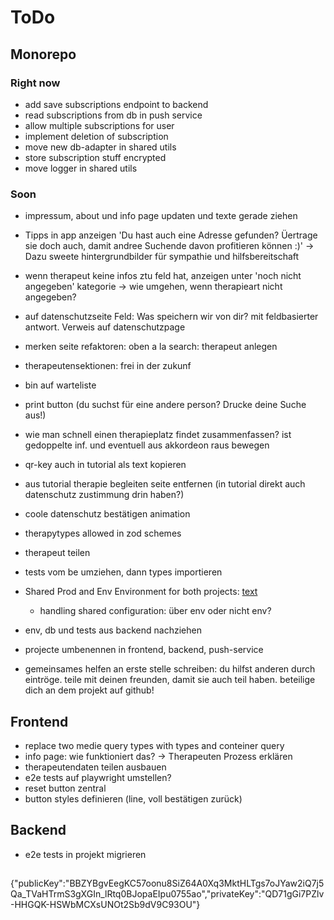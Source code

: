 # ToDo

## Monorepo

### Right now

-  add save subscriptions endpoint to backend
-  read subscriptions from db in push service
-  allow multiple subscriptions for user
-  implement deletion of subscription
-  move new db-adapter in shared utils
-  store subscription stuff encrypted
-  move logger in shared utils

### Soon

-  impressum, about und info page updaten und texte gerade ziehen
-  Tipps in app anzeigen 'Du hast auch eine Adresse gefunden? Üertrage sie doch auch, damit andree Suchende davon profitieren können :)' -> Dazu sweete hintergrundbilder für sympathie und hilfsbereitschaft
-  wenn therapeut keine infos ztu feld hat, anzeigen unter 'noch nicht angegeben' kategorie -> wie umgehen, wenn therapieart nicht angegeben?
-  auf datenschutzseite Feld: Was speichern wir von dir? mit feldbasierter antwort. Verweis auf datenschutzpage
-  merken seite refaktoren: oben a la search: therapeut anlegen
-  therapeutensektionen: frei in der zukunf
-  bin auf warteliste
-  print button (du suchst für eine andere person? Drucke deine Suche aus!)
-  wie man schnell einen therapieplatz findet zusammenfassen? ist gedoppelte inf. und eventuell aus akkordeon raus bewegen
-  qr-key auch in tutorial als text kopieren
-  aus tutorial therapie begleiten seite entfernen (in tutorial direkt auch datenschutz zustimmung drin haben?)
-  coole datenschutz bestätigen animation
-  therapytypes allowed in zod schemes
-  therapeut teilen

-  tests vom be umziehen, dann types importieren

-  Shared Prod and Env Environment for both projects: [text](https://nx.dev/recipes/tips-n-tricks/define-environment-variables)
   -  handling shared configuration: über env oder nicht env?
-  env, db und tests aus backend nachziehen

-  projecte umbenennen in frontend, backend, push-service

-  gemeinsames helfen an erste stelle schreiben: du hilfst anderen durch eintröge. teile mit deinen freunden, damit sie auch teil haben. beteilige dich an dem projekt auf github!

## Frontend

-  replace two medie query types with types and conteiner query
-  info page: wie funktioniert das? -> Therapeuten Prozess erklären
-  therapeutendaten teilen ausbauen
-  e2e tests auf playwright umstellen?
-  reset button zentral
-  button styles definieren (line, voll bestätigen zurück)

## Backend

-  e2e tests in projekt migrieren

##

{"publicKey":"BBZYBgvEegKC57oonu8SiZ64A0Xq3MktHLTgs7oJYaw2iQ7j5Qa_TVaHTrmS3gXGIn_lRtq0BJopaEIpu0755ao","privateKey":"QD71gGi7PZlv-HHGQK-HSWbMCXsUNOt2Sb9dV9C93OU"}
